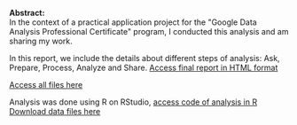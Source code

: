 **Abstract:**\
In the context of a practical application project for the "Google Data Analysis Professional Certificate" program, I conducted this analysis and am sharing my work.

In this report, we include the details about different steps of analysis: Ask, Prepare, Process, Analyze and Share. [Access final report in HTML format](https://HBMerouane.github.io/DACapstone/Report.html)

[Access all files here](https://github.com/HBMerouane/DACapstone/tree/main)  
    
Analysis was done using R on RStudio, [access code of analysis in R](https://HBMerouane.github.io/DACapstone/Report.Rmd)  
[Download data files here](https://HBMerouane.github.io/DACapstone/data)   
